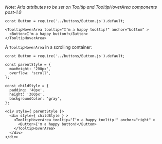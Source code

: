*Note: Aria attributes to be set on Tooltip and TooltipHoverArea components post-1.0*

```
const Button = require('../buttons/Button.js').default;

<TooltipHoverArea tooltip="I'm a happy tooltip!" anchor="bottom" >
  <Button>I'm a happy button!</Button>
</TooltipHoverArea>
```

A `TooltipHoverArea` in a scrolling container:

```
const Button = require('../buttons/Button.js').default;

const parentStyle = {
  maxHeight: '200px',
  overflow: 'scroll',
};

const childStyle = {
  padding: '40px',
  height: '300px',
  backgroundColor: 'gray',
};

<div style={ parentStyle }>
  <div style={ childStyle } >
    <TooltipHoverArea tooltip="I'm a happy tooltip!" anchor="right" >
      <Button>I'm a happy button!</Button>
    </TooltipHoverArea>
  </div>
</div>
```
